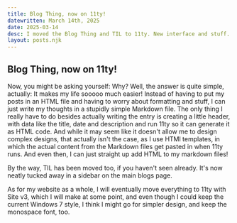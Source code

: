 ```yaml
---
title: Blog Thing, now on 11ty!
datewritten: March 14th, 2025
date: 2025-03-14
desc: I moved the Blog Thing and TIL to 11ty. New interface and stuff.
layout: posts.njk
---
```


## Blog Thing, now on 11ty!
Now, you might be asking yourself: Why? Well, the answer is quite simple, actually: It makes my life sooooo much easier! Instead of having to put my posts in an HTML file and having to worry about formatting and stuff, I can just write my thoughts in a stupidly simple Markdown file. The only thing I really have to do besides actually writing the entry is creating a little header, with data like the title, date and description and run 11ty so it can generate it as HTML code. And while it may seem like it doesn't allow me to design complex designs, that actually isn't the case, as I use HTMl templates, in which the actual content from the Markdown files get pasted in when 11ty runs. And even then, I can just straight up add HTML to my markdown files!

By the way, TIL has been moved too, if you haven't seen already. It's now neatly tucked away in a sidebar on the main blogs page.

As for my website as a whole, I will eventually move everything to 11ty with Site v3, which I will make at some point, and even though I could keep the current Windows 7 style, I think I might go for simpler design, and keep the monospace font, too.